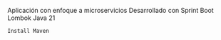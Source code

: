 Aplicación con enfoque a microservicios
Desarrollado con Sprint Boot
Lombok
Java 21
```
Install Maven
